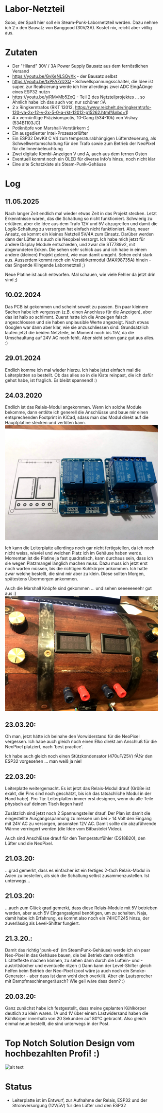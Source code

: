 # Labor-Netzteil

Sooo, der Spaß hier soll ein Steam-Punk-Labornetzteil werden. Dazu nehme ich 2 x den Bausatz von Banggood (30V/3A). Kostet nix, reicht aber völlig aus.


# Zutaten
* Der "Hiland" 30V / 3A Power Supply Bausatz aus dem fernöstlichen Versand
* https://youtu.be/GyKeNLSQvXk - der Bausatz selbst
* https://youtu.be/txPFAZrlzXQ - Schwellspannungsschalter, die Idee ist super, zur Realisierung werde ich hier allerdings zwei ADC EingÃ¤nge eines ESP32 nutzn
* https://youtu.be/yiRMvMb5ZxQ - Teil 2 des Netzteilprojektes ... so Ãhnlich habe ich das auch vor, nur schöner :)Ä
* 2 x Ringkerntrafos (RKT 12012, https://www.reichelt.de/ringkerntrafo-120-va-2x-12-v-2x-5-0-a-rkt-12012-p15262.html?&nbc=1)
* 4 x vernünftige Präzisionspotis, 10-Gang (534-10k) von Vishay (534B1103JC)
* Potiknöpfe von Marshall-Verstärkern :)
* Ein ausgedienter Intel-Prozessorlüfter
* Ein ESP32 DevKit C V4 zum temperaturabhängigen Lüftersteuerung, als Schwellwertumschaltung für den Trafo sowie zum Betrieb der NeoPixel für die Innenbeleuchtung
* Zwei digitale Kombi-Anzeigen V und A, auch aus dem fernen Osten
* Eventuell kommt noch ein OLED für diverse Info's hinzu, noch nicht klar
* Eine alte Schatzkiste als Steam-Punk-Gehäuse

# Log
## 11.05.2025
Nach langer Zeit endlich mal wieder etwas Zeit in das Projekt stecken. Letzt Erkenntnisse waren, das die Schaltung so nicht funktioniert. Schwierig zu erklären, aber die Idee aus dem Trafo 12V und 5V abzugreifen und damit die Logik-Schaltung zu versorgen hat einfach nicht funktioniert. Also, neuer Ansatz, es kommt ein kleines Netzteil 5V/4A zum Einsatz. Darüber werden dann der Lüfter als auch die Neopixel versorgt. 
Ich habe mich jetzt für andere Display Module entschieden, und zwar die ST7789v2, mit abgerundeten Ecken. Die sehen sehr schick aus und ich habe in einem andere (kleinen) Projekt gelernt, wie man damit umgeht. Sehen echt stark aus.
Ausserdem kommt noch ein Verstärkermodul (MAX98735A) hinein - das Singende Klingende Labornetzteil ;)

Neue Platine ist auch entworfen. Mal schauen, wie viele Fehler da jetzt drin sind ;)

## 10.02.2024
Das PCB ist gekommen und scheint soweit zu passen. Ein paar kleinere Sachen habe ich vergessen (z.B. einen Anschluss für die Anzeigen), aber das ist halb so schlimmt. Zuerst hatte ich die Anzeigen falsch angeschlossen und sie haben unplausible Werte angezeigt. Nach etwas Googlen war dann aber klar, wie sie anzuschliessen sind.
Grundsätzlich laufen jetzt die beiden Netzteile, im Moment noch bis 15V, da die Umschaultung auf 24V AC noch fehlt. Aber sieht schon ganz gut aus alles. :)

## 29.01.2024
Endlich komme ich mal wieder hierzu. Ich habe jetzt einfach mal die Leiterplatten so bestellt. Ob das alles so in die Kiste reinpast, die ich dafür gehot habe, ist fraglich. Es bleibt spannend! :)

## 24.03.2020
Endlich ist das Relais-Modul angekommen. Wenn ich solche Module bekomme, dann entlöte ich generell die Anschlüsse und baue mir einen entsprechenden Footprint in KiCad, sdass man das Modul direkt auf die Hauptplatine stecken und verlöten kann.
![alt text](<https://github.com/ThomasStolt/Labor-Netzteil/blob/master/images/Relais%20Modul.jpg>)

Ich kann die Leiterplatte allerdings noch gar nicht fertigstellen, da ich noch nicht weiss, wieviel und welchen Platz ich im Gehäuse haben werde. Momentan ist die Platine ja fast quadratisch, kann durchaus sein, dass ich sie wegen Platzmangel länglich machen muss. Dazu muss ich jetzt erst noch warten müssen, bis die richtigen Kühlkörper ankommen. Ich hatte zwar welche bestellt, die sind mir aber zu klein. Diese sollten Morgen, spätestens Übermorgen ankommen.

Auch die Marshall Knöpfe sind gekommen ... und sehen seeeeeeeehr gut aus :)
![alt text](<https://github.com/ThomasStolt/Labor-Netzteil/blob/master/images/Deckel%20mit%20Marschall%20KnÃ¶pfen.jpg>)
## 23.03.20:
Oh man, jetzt hätte ich beinahe den Vorwiderstand für die NeoPixel vergessen. Ich habe auch gleich noch einen Elko direkt am Anschluß für die NeoPixel platziert, nach 'best practice'.

Ich habe auch gleich noch einen Stützkondensator (470uF/25V) fÃ¼r den ESP32 vorgesehen ... man weiß ja nie!
## 22.03.20:
Leiterplatte weitergemacht. Es ist jetzt das Relais-Modul drauf (Größe ist exakt, die Pins sind noch geschätzt, bis ich das tatsächliche Modul in der Hand habe). Pro Tip: Leiterplatten immer erst designen, wenn du alle Teile physisch auf deinem Tisch liegen hast!

Zusätzlich sind jetzt noch 2 Spannungsteiler drauf. Der Plan ist damit die eingestellte Ausgangsspannung zu messen um bei > 14 Volt den Eingang mit 24V AC zu versorgen, ansonsten 12V AC. Damit sollte die abzuführende Wärme verringert werden (die Idee vom Bitbastelei Video).

Auch sind Anschlüsse drauf für den Temperaturfühler (DS18B20), den Lüfter und die NeoPixel.
## 21.03.20: 
...grad gemerkt, dass es einfacher ist ein fertiges 2-fach Relais-Modul in Asien zu bestellen, als sich die Schaltung selbst zusammenzustellen. Ist unterwegs...
## 21.03.20: 
...auch zum Glück grad gemerkt, dass diese Relais-Module mit 5V betrieben werden, aber auch 5V Eingangssignal benötigen, um zu schalten. Naja, damit habe ich Erfahrung, es kommt also noch ein 74HCT245 hinzu, der zuverlässig als Level-Shifter fungiert.
## 21.3.20.: 
Damit das richtig 'punk-ed' (im SteamPunk-Gehäuse) werde ich ein paar Neo-Pixel in das Gehäuse bauen, die bei Betrieb dann ordentlich Lichteffekte machen können, zu sehen dann durch die Luftein- und -austrittslöcher und eventuelle ritzen :) Dann kann der Level-Shifter gleich helfen beim Betrieb der Neo-Pixel (cool wäre ja auch noch ein Smoke-Generator - aber dass ist dann wohl doch overkill). Aber ein Lautsprecher mit Dampfmaschinengeräusch? Wie geil wäre dass denn? :)
## 20.03.20: 
Ganz zunächst habe ich festgestellt, dass meine geplanten Kühlkörper deutlich zu klein waren. 1A und 1V über einem Lastwidersand haben die Kühlkörper innerhalb von 20 Sekunden auf 80°C gebracht. Also gleich einmal neue bestellt, die sind unterwegs in der Post.

# Top Notch Solution Design vom hochbezahlten Profi! :)

![alt text](<https://github.com/ThomasStolt/Labor-Netzteil/blob/master/images/Grand%20Design%20-%20Labor%20Netzteil.png>)

# Status
* Leiterplatte ist im Entwurf, zur Aufnahme der Relais, ESP32 und der Stromversorgung (12V/5V) für den Lüfter und den ESP32



